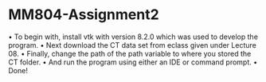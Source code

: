 # MM804-Assignment2
•	To begin with, install vtk with version 8.2.0 which was used to develop the program. 
•	Next download the CT data set from eclass given under Lecture 08.
•	Finally, change the path of the path variable to where you stored the CT folder.
•	And run the program using either an IDE or command prompt.
•	Done!
